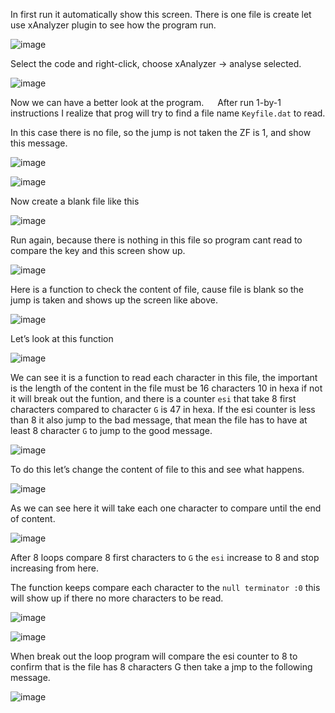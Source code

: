 In first run it automatically show this screen. There is one file is create let use xAnalyzer plugin to see how the program run.

![image](https://github.com/user-attachments/assets/115cabc6-27d1-48c7-baa0-7e72e43f4f30)

Select the code and right-click, choose xAnalyzer -> analyse selected.

![image](https://github.com/user-attachments/assets/0a7708b9-e6ee-4b4a-bf2d-be5e6363b4a3)

Now we can have a better look at the program.
 
After run 1-by-1 instructions I realize that prog will try to find a file name `Keyfile.dat` to read.

In this case there is no file, so the jump is not taken the ZF is 1, and show this message.

![image](https://github.com/user-attachments/assets/70f8ad26-7bf5-4fc9-ab27-8ed84dd33141)

![image](https://github.com/user-attachments/assets/bb01c8c4-93a9-4add-94a5-8a28696d9df4)

Now create a blank file like this

![image](https://github.com/user-attachments/assets/6b962afe-f490-4a85-acd9-7f8bbc581603)

Run again, because there is nothing in this file so program cant read to compare the key and this screen show up.

![image](https://github.com/user-attachments/assets/2723e1d4-a456-456c-8d2f-5e93a0858707)

Here is a function to check the content of file, cause file is blank so the jump is taken and shows up the screen like above.

![image](https://github.com/user-attachments/assets/37e78bb3-7533-4176-8403-19f3155346a7)

Let’s look at this function

![image](https://github.com/user-attachments/assets/41397394-bb80-469b-8cfb-cfe197630aae)

We can see it is a function to read each character in this file, the important is the length of the content in the file must be 16 characters 10 in hexa if not it will break out the funtion, and there is a counter `esi` that take 8 first characters compared to character `G` is 47 in hexa. If the esi counter is less than 8 it also jump to the bad message, that mean the file has to have at least 8 character `G` to jump to the good message.

![image](https://github.com/user-attachments/assets/046c4464-ea27-427e-82de-81fed03ff65a)

To do this let’s change the content of file to this and see what happens.

![image](https://github.com/user-attachments/assets/25e12957-cf64-41ed-98d6-52c7b42f2b83)

As we can see here it will take each one character to compare until the end of content.

![image](https://github.com/user-attachments/assets/28b114e7-ca34-4cb0-877b-7160146e6576)

After 8 loops compare 8 first characters to `G` the `esi` increase to 8 and stop increasing from here.

The function keeps compare each character to the `null terminator :0` this will show up if there no more characters to be read.

![image](https://github.com/user-attachments/assets/874d6305-93cb-4575-8987-5ea6af1d10b8)

![image](https://github.com/user-attachments/assets/b4c15d0b-5780-485c-82d6-a65191892334)

When break out the loop program will compare the esi counter to 8 to confirm that is the file has 8 characters G then take a jmp to the following message.

![image](https://github.com/user-attachments/assets/35c24f1f-1450-4909-a010-afb824283a5a)
